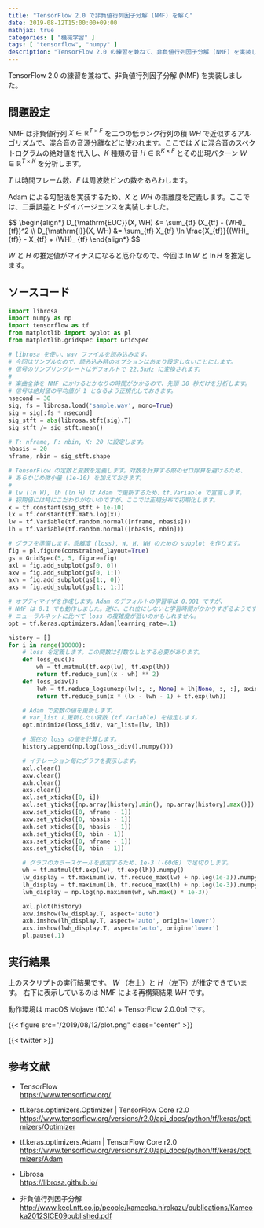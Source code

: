 ```yaml
---
title: "TensorFlow 2.0 で非負値行列因子分解 (NMF) を解く"
date: 2019-08-12T15:00:00+09:00
mathjax: true
categories: [ "機械学習" ]
tags: [ "tensorflow", "numpy" ]
description: "TensorFlow 2.0 の練習を兼ねて、非負値行列因子分解 (NMF) を実装しました。 問題設定 NMF は非負値行列 X を二つの低ランク行列の積 WH で近似するアルゴリズムで、"
---
```


TensorFlow 2.0 の練習を兼ねて、非負値行列因子分解 (NMF) を実装しました。

## 問題設定

NMF は非負値行列 $X \in \mathbb{R}^{T \times F}$ を二つの低ランク行列の積 $WH$ で近似するアルゴリズムで、混合音の音源分離などに使われます。ここでは $X$ に混合音のスペクトログラムの絶対値を代入し、$K$ 種類の音 $H \in \mathbb{R}^{K \times F}$ とその出現パターン $W \in \mathbb{R}^{T \times K}$ を分析します。

$T$ は時間フレーム数、$F$ は周波数ビンの数をあらわします。

Adam による勾配法を実装するため、$X$ と $WH$ の乖離度を定義します。ここでは、二乗誤差と I-ダイバージェンスを実装しました。

<p>
<div style="overflow-x: scroll;">
$$
\begin{align*}
D_{\mathrm{EUC}}(X, WH) &= \sum_{tf} (X_{tf} - (WH)_ {tf})^2 \\
D_{\mathrm{I}}(X, WH) &= \sum_{tf} X_{tf} \ln \frac{X_{tf}}{(WH)_ {tf}} - X_{tf} + (WH)_ {tf}
\end{align*}
$$
</div>
</p>

$W$ と $H$ の推定値がマイナスになると厄介なので、今回は $\ln W$ と $\ln H$ を推定します。

## ソースコード

```python
import librosa
import numpy as np
import tensorflow as tf
from matplotlib import pyplot as pl
from matplotlib.gridspec import GridSpec

# librosa を使い、wav ファイルを読み込みます。
# 今回はサンプルなので、読み込み時のオプションはあまり設定しないことにします。
# 信号のサンプリングレートはデフォルトで 22.5kHz に変換されます。
#
# 楽曲全体を NMF にかけるとかなりの時間がかかるので、先頭 30 秒だけを分析します。
# 信号は絶対値の平均値が 1 となるよう正規化しておきます。
nsecond = 30
sig, fs = librosa.load('sample.wav', mono=True)
sig = sig[:fs * nsecond]
sig_stft = abs(librosa.stft(sig).T)
sig_stft /= sig_stft.mean()

# T: nframe, F: nbin, K: 20 に設定します。
nbasis = 20
nframe, nbin = sig_stft.shape

# TensorFlow の定数と変数を定義します。対数を計算する際のゼロ除算を避けるため、
# あらかじめ微小量 (1e-10) を加えておきます。
#
# lw (ln W), lh (ln H) は Adam で更新するため、tf.Variable で宣言します。
# 初期値には特にこだわりがないのですが、ここでは正規分布で初期化します。
x = tf.constant(sig_stft + 1e-10)
lx = tf.constant(tf.math.log(x))
lw = tf.Variable(tf.random.normal([nframe, nbasis]))
lh = tf.Variable(tf.random.normal([nbasis, nbin]))

# グラフを準備します。乖離度 (loss), W, H, WH のための subplot を作ります。
fig = pl.figure(constrained_layout=True)
gs = GridSpec(5, 5, figure=fig)
axl = fig.add_subplot(gs[0, 0])
axw = fig.add_subplot(gs[0, 1:])
axh = fig.add_subplot(gs[1:, 0])
axs = fig.add_subplot(gs[1:, 1:])

# オプティマイザを作成します。Adam のデフォルトの学習率は 0.001 ですが、
# NMF は 0.1 でも動作しました。逆に、これ位にしないと学習時間がかかりすぎるようです。
# ニューラルネットに比べて loss の複雑度が低いのかもしれません。
opt = tf.keras.optimizers.Adam(learning_rate=.1)

history = []
for i in range(10000):
    # loss を定義します。この関数は引数なしとする必要があります。
    def loss_euc():
        wh = tf.matmul(tf.exp(lw), tf.exp(lh))
        return tf.reduce_sum((x - wh) ** 2)
    def loss_idiv():
        lwh = tf.reduce_logsumexp(lw[:, :, None] + lh[None, :, :], axis=1)
        return tf.reduce_sum(x * (lx - lwh - 1) + tf.exp(lwh))

    # Adam で変数の値を更新します。
    # var_list に更新したい変数 (tf.Variable) を指定します。
    opt.minimize(loss_idiv, var_list=[lw, lh])

    # 現在の loss の値を計算します。
    history.append(np.log(loss_idiv().numpy()))

    # イテレーション毎にグラフを表示します。
    axl.clear()
    axw.clear()
    axh.clear()
    axs.clear()
    axl.set_xticks([0, i])
    axl.set_yticks([np.array(history).min(), np.array(history).max()])
    axw.set_xticks([0, nframe - 1])
    axw.set_yticks([0, nbasis - 1])
    axh.set_xticks([0, nbasis - 1])
    axh.set_yticks([0, nbin - 1])
    axs.set_xticks([0, nframe - 1])
    axs.set_yticks([0, nbin - 1])

    # グラフのカラースケールを固定するため、1e-3 (-60dB) で足切りします。
    wh = tf.matmul(tf.exp(lw), tf.exp(lh)).numpy()
    lw_display = tf.maximum(lw, tf.reduce_max(lw) + np.log(1e-3)).numpy()
    lh_display = tf.maximum(lh, tf.reduce_max(lh) + np.log(1e-3)).numpy()
    lwh_display = np.log(np.maximum(wh, wh.max() * 1e-3))

    axl.plot(history)
    axw.imshow(lw_display.T, aspect='auto')
    axh.imshow(lh_display.T, aspect='auto', origin='lower')
    axs.imshow(lwh_display.T, aspect='auto', origin='lower')
    pl.pause(.1)
```

## 実行結果
上のスクリプトの実行結果です。
$W$ （右上）と $H$ （左下）が推定できています。
右下に表示しているのは NMF による再構築結果 $WH$ です。

動作環境は macOS Mojave (10.14) + TensorFlow 2.0.0b1 です。

{{< figure src="/2019/08/12/plot.png" class="center" >}}

{{< twitter >}}

## 参考文献
- TensorFlow<br />
  <span style="word-break: break-all;">
  https://www.tensorflow.org/
  </span>

- tf.keras.optimizers.Optimizer | TensorFlow Core r2.0<br />
  <span style="word-break: break-all;">
  https://www.tensorflow.org/versions/r2.0/api_docs/python/tf/keras/optimizers/Optimizer
  </span>

- tf.keras.optimizers.Adam | TensorFlow Core r2.0<br />
  <span style="word-break: break-all;">
  https://www.tensorflow.org/versions/r2.0/api_docs/python/tf/keras/optimizers/Adam
  </span>

- Librosa<br />
  <span style="word-break: break-all;">
  https://librosa.github.io/
  </span>

- 非負値行列因子分解<br />
  <span style="word-break: break-all;">
  http://www.kecl.ntt.co.jp/people/kameoka.hirokazu/publications/Kameoka2012SICE09published.pdf
  </span>
